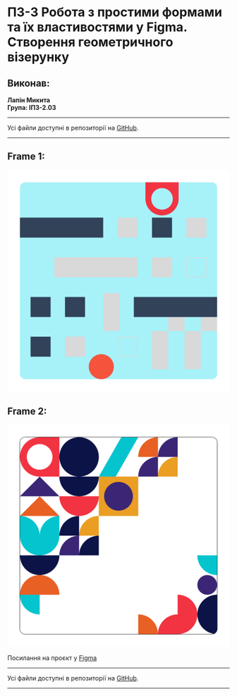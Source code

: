 # ПЗ-3 Робота з простими формами та їх властивостями у Figma. Створення геометричного візерунку

## Виконав:

**Лапін Микита**  
**Група: ІПЗ-2.03**

---

Усі файли доступні в репозиторії на [GitHub](https://github.com/ni-cookie/UXUIuniversity/tree/main).

---

## Frame 1:

![Frame 1](Frame%201.svg)

## Frame 2:

![Frame 2](Frame%202.svg)

Посилання на проєкт у [Figma](https://www.figma.com/design/D6TJYmZ5dzvji910QJYetA/workshop_7?node-id=4-26&t=ElFxUTclUb22whWT-1)

---

Усі файли доступні в репозиторії на [GitHub](https://github.com/ni-cookie/UXUIuniversity/tree/main).

---

